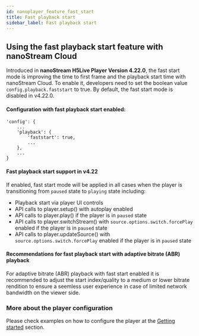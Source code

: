 ```yaml
---
id: nanoplayer_feature_fast_start
title: Fast playback start
sidebar_label: Fast playback start
---
```


## Using the fast playback start feature with nanoStream Cloud

Introduced in **nanoStream H5Live Player Version 4.22.0**, the fast start mode is improving the time to first frame and the playback start time with nanoStream Cloud. 
To enable it, developers need to set the boolean value `config.playback.faststart` to true.
By default, the fast start mode is disabled in v4.22.0. 

#### Configuration with fast playback start enabled: 

```
'config': {
    ...
    'playback': {
        'faststart': true,
        ...
    },
    ...
}
```

#### Fast playback start support in v4.22 
If enabled, fast start mode will be applied in all cases when the player is transitioning from `paused` state to `playing` state including: 
- Playback start via player UI controls 
- API calls to player.setup() with autoplay enabled 
- API calls to player.play() if the player is in `paused` state 
- API calls to player.switchStream() with `source.options.switch.forcePlay` enabled if the player is in `paused` state 
- API calls to player.updateSource() with `source.options.switch.forcePlay` enabled if the player is in `paused` state 


#### Recommendations for fast playback start with adaptive bitrate (ABR) playback 
For adaptive bitrate (ABR) playback with fast start enabled it is recommended to adjust the start index/quality to a medium or lower bitrate rendition to ensure a seemless user experience in case of limited network bandwidth on the viewer side. 

### More about the player configuration

Please check examples on how to configure the player at the [Getting started](https://docs.nanocosmos.de/docs/nanoplayer/nanoplayer_getting_started/) section.
